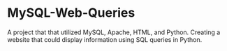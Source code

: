 # MySQL-Web-Queries
A project that that utilized MySQL, Apache, HTML, and Python. Creating a website that could display information using SQL queries in Python.
